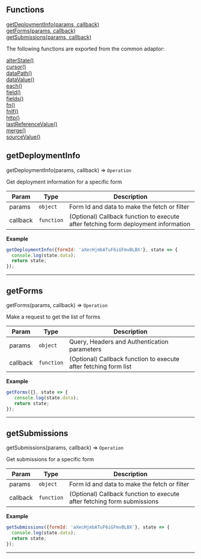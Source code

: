 ## Functions

<dl>
<dt>
    <a href="#getdeploymentinfo">getDeploymentInfo(params, callback)</a></dt>
<dt>
    <a href="#getforms">getForms(params, callback)</a></dt>
<dt>
    <a href="#getsubmissions">getSubmissions(params, callback)</a></dt>
</dl>

The following functions are exported from the common adaptor:
<dl>
<dt>
    <a href="/adaptors/packages/common-docs#alterstate">alterState()</a>
</dt>
<dt>
    <a href="/adaptors/packages/common-docs#cursor">cursor()</a>
</dt>
<dt>
    <a href="/adaptors/packages/common-docs#datapath">dataPath()</a>
</dt>
<dt>
    <a href="/adaptors/packages/common-docs#datavalue">dataValue()</a>
</dt>
<dt>
    <a href="/adaptors/packages/common-docs#each">each()</a>
</dt>
<dt>
    <a href="/adaptors/packages/common-docs#field">field()</a>
</dt>
<dt>
    <a href="/adaptors/packages/common-docs#fields">fields()</a>
</dt>
<dt>
    <a href="/adaptors/packages/common-docs#fn">fn()</a>
</dt>
<dt>
    <a href="/adaptors/packages/common-docs#fnif">fnIf()</a>
</dt>
<dt>
    <a href="/adaptors/packages/common-docs#http">http()</a>
</dt>
<dt>
    <a href="/adaptors/packages/common-docs#lastreferencevalue">lastReferenceValue()</a>
</dt>
<dt>
    <a href="/adaptors/packages/common-docs#merge">merge()</a>
</dt>
<dt>
    <a href="/adaptors/packages/common-docs#sourcevalue">sourceValue()</a>
</dt></dl>

## getDeploymentInfo

getDeploymentInfo(params, callback) ⇒ <code>Operation</code>

Get deployment information for a specific form


| Param | Type | Description |
| --- | --- | --- |
| params | <code>object</code> | Form Id and data to make the fetch or filter |
| callback | <code>function</code> | (Optional) Callback function to execute after fetching form deployment information |

**Example**  
```js
getDeploymentInfo({formId: 'aXecHjmbATuF6iGFmvBLBX'}, state => {
  console.log(state.data);
  return state;
});
```

* * *

## getForms

getForms(params, callback) ⇒ <code>Operation</code>

Make a request to get the list of forms


| Param | Type | Description |
| --- | --- | --- |
| params | <code>object</code> | Query, Headers and Authentication parameters |
| callback | <code>function</code> | (Optional) Callback function to execute after fetching form list |

**Example**  
```js
getForms({}, state => {
   console.log(state.data);
   return state;
});
```

* * *

## getSubmissions

getSubmissions(params, callback) ⇒ <code>Operation</code>

Get submissions for a specific form


| Param | Type | Description |
| --- | --- | --- |
| params | <code>object</code> | Form Id and data to make the fetch or filter |
| callback | <code>function</code> | (Optional) Callback function to execute after fetching form submissions |

**Example**  
```js
getSubmissions({formId: 'aXecHjmbATuF6iGFmvBLBX'}, state => {
  console.log(state.data);
  return state;
});
```

* * *

